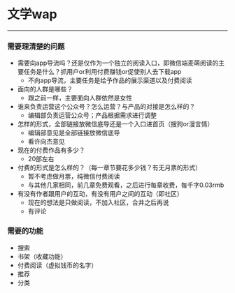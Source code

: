 # 文学wap



---
### 需要理清楚的问题
- 需要向app导流吗？还是仅作为一个独立的阅读入口，即微信端麦萌阅读的主要任务是什么？抓用户or利用付费赚钱or促使别人去下载app
    - 不向app导流，主要任务是给予作品的展示渠道以及付费阅读
- 面向的人群是哪些？
    - 跟之前一样，主要面向人群依然是女性
- 谁来负责运营这个公众号？怎么运营？与产品的对接是怎么样的？
    - 编辑部负责运营公众号；产品根据需求进行调整
- 怎样的形式，全部链接放微信底导还是一个入口进首页（搜狗or漫言情）
    - 编辑部意见是全部链接放微信底导
    - 看许向杰意见
- 现在的付费作品有多少？
    - 20部左右
- 付费的形式是怎么样的？（每一章节要花多少钱？有无月票的形式）
    - 暂不考虑做月票，纯微信付费阅读
    - 与其他几家相同，前几章免费观看，之后进行每章收费，每千字0.03rmb
- 有没有作者跟用户的互动，有没有用户之间的互动（即社区）
    - 现在的想法是只做阅读，不加入社区，合并之后再说
    - 有评论



### 需要的功能
- 搜索
- 书架（收藏功能）
- 付费阅读（虚拟钱币的名字）
- 推荐
- 分类
